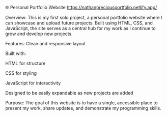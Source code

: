 🌐 Personal Portfolio Website
https://nathanpreciousportfolio.netlify.app/

Overview:
This is my first solo project, a personal portfolio website where I can showcase and upload future projects. Built using HTML, CSS, and JavaScript, the site serves as a central hub for my work as I continue to grow and develop new projects.

Features:
Clean and responsive layout

Built with:

HTML for structure

CSS for styling

JavaScript for interactivity

Designed to be easily expandable as new projects are added

Purpose:
The goal of this website is to have a single, accessible place to present my work, share updates, and demonstrate my programming skills.
